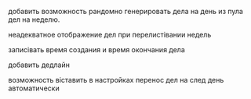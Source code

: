 добавить возможность рандомно генерировать дела на день из пула дел на неделю.

неадекватное отображение дел при перелистівании недель

записівать время создания и время окончания дела


добавить дедлайн

возможность віставить в настройках перенос дел на след день автоматически
